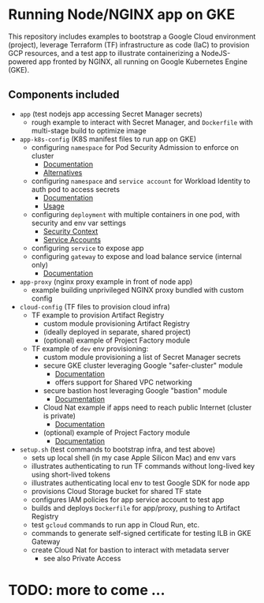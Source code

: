 # Running Node/NGINX app on GKE
This repository includes examples to bootstrap a Google Cloud environment (project), leverage Terraform (TF) infrastructure as code (IaC) to provision GCP resources, and a test app to illustrate containerizing a NodeJS-powered app fronted by NGINX, all running on Google Kubernetes Engine (GKE).

## Components included
- `app` (test nodejs app accessing Secret Manager secrets)
  - rough example to interact with Secret Manager, and `Dockerfile` with multi-stage build to optimize image
- `app-k8s-config` (K8S manifest files to run app on GKE)
  - configuring `namespace` for Pod Security Admission to enforce on cluster
    - [Documentation](https://cloud.google.com/kubernetes-engine/docs/how-to/podsecurityadmission)
    - [Alternatives](https://cloud.google.com/kubernetes-engine/docs/how-to/podsecurityadmission#alternatives)
  - configuring `namespace` and `service account` for Workload Identity to auth pod to access secrets
    - [Documentation](https://cloud.google.com/kubernetes-engine/docs/concepts/workload-identity)
    - [Usage](https://cloud.google.com/kubernetes-engine/docs/how-to/workload-identity)
  - configuring `deployment` with multiple containers in one pod, with security and env var settings
    - [Security Context](https://kubernetes.io/docs/tasks/configure-pod-container/security-context/)
    - [Service Accounts](https://kubernetes.io/docs/tasks/configure-pod-container/configure-service-account/)
  - configuring `service` to expose app
  - configuring `gateway` to expose and load balance service (internal only)
    - [Documentation](https://cloud.google.com/kubernetes-engine/docs/how-to/secure-gateway)
- `app-proxy` (nginx proxy example in front of node app)
  - example building unprivileged NGINX proxy bundled with custom config
- `cloud-config` (TF files to provision cloud infra)
  - TF example to provision Artifact Registry 
    - custom module provisioning Artifact Registry
    - (ideally deployed in separate, shared project)
    - (optional) example of Project Factory module
  - TF example of `dev` env provisioning:
    - custom module provisioning a list of Secret Manager secrets
    - secure GKE cluster leveraging Google "safer-cluster" module
      - [Documentation](https://registry.terraform.io/modules/terraform-google-modules/kubernetes-engine/google/latest/submodules/safer-cluster)
      - offers support for Shared VPC networking
    - secure bastion host leveraging Google "bastion" module
      - [Documentation](https://registry.terraform.io/modules/terraform-google-modules/bastion-host/google/latest)
    - Cloud Nat example if apps need to reach public Internet (cluster is private)
      - [Documentation](https://github.com/terraform-google-modules/terraform-google-cloud-nat)
    - (optional) example of Project Factory module
      - [Documentation](https://registry.terraform.io/modules/terraform-google-modules/project-factory/google/latest)
- `setup.sh` (test commands to bootstrap infra, and test above)
  - sets up local shell (in my case Apple Silicon Mac) and env vars
  - illustrates authenticating to run TF commands without long-lived key using short-lived tokens
  - illustrates authenticating local env to test Google SDK for node app
  - provisions Cloud Storage bucket for shared TF state
  - configures IAM policies for app service account to test app
  - builds and deploys `Dockerfile` for app/proxy, pushing to Artifact Registry
  - test `gcloud` commands to run app in Cloud Run, etc.
  - commands to generate self-signed certificate for testing ILB in GKE Gateway
  - create Cloud Nat for bastion to interact with metadata server
    - see also Private Access

# TODO: more to come ...
